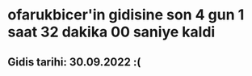 # ofarukbicer'in gidisine son 4 gun 1 saat 32 dakika 00 saniye kaldi

## Gidis tarihi: 30.09.2022 :(